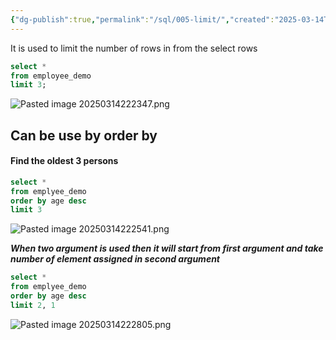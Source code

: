 ```yaml
---
{"dg-publish":true,"permalink":"/sql/005-limit/","created":"2025-03-14T22:22:28.030+05:30","updated":"2025-03-26T16:04:34.531+05:30"}
---
```


It is used to limit the number of rows in from the select rows

```sql
select *
from employee_demo
limit 3;
```

![Pasted image 20250314222347.png](/img/user/Attachments/Pasted%20image%2020250314222347.png)

## Can be use by order by

#### Find the oldest 3 persons

```sql
select *
from emplyee_demo
order by age desc
limit 3
```

![Pasted image 20250314222541.png](/img/user/Attachments/Pasted%20image%2020250314222541.png)


***When two argument is used then it will start from first argument and take number of element assigned in second argument***


```sql
select *
from emplyee_demo
order by age desc
limit 2, 1
```

![Pasted image 20250314222805.png](/img/user/Attachments/Pasted%20image%2020250314222805.png)

